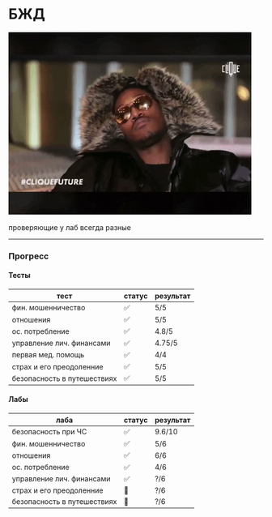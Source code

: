 # БЖД

![pic](https://github.com/bilyardvmetro/ITMO-System-Application-Software/blob/main/gifs/LifeSafetyReadme.gif)

проверяющие у лаб всегда разные

---

### Прогресс

#### Тесты

| тест                          | статус 			       | результат |
| ----------------------------- | ------------------ |-----------|
|  фин. мошенничество           | :white_check_mark: |   5/5     |
|  отношения                    | :white_check_mark: |   5/5     |
|  ос. потребление              | :white_check_mark: | 4.8/5     |
|  управление лич. финансами    | :white_check_mark: |4.75/5     |
|  первая мед. помощь           | :white_check_mark: |   4/4     |
|  страх и его преодоленние     | :white_check_mark: |   5/5     |
|  безопасность в путешествиях  | :white_check_mark: |   5/5     |


#### Лабы

| лаба                          | статус 			       | результат |
| ----------------------------- | ------------------ |-----------|
|  безопасность при ЧС          | :white_check_mark: |  9.6/10   |
|  фин. мошенничество           | :white_check_mark: |    5/6    |
|  отношения                    | :white_check_mark: |    6/6    |
|  ос. потребление              | :white_check_mark: |    4/6    |
|  управление лич. финансами    | :white_check_mark: |    ?/6    |
|  страх и его преодоленние     | 🚧 |    ?/6    |
|  безопасность в путешествиях  | 🚧 |    ?/6    |

